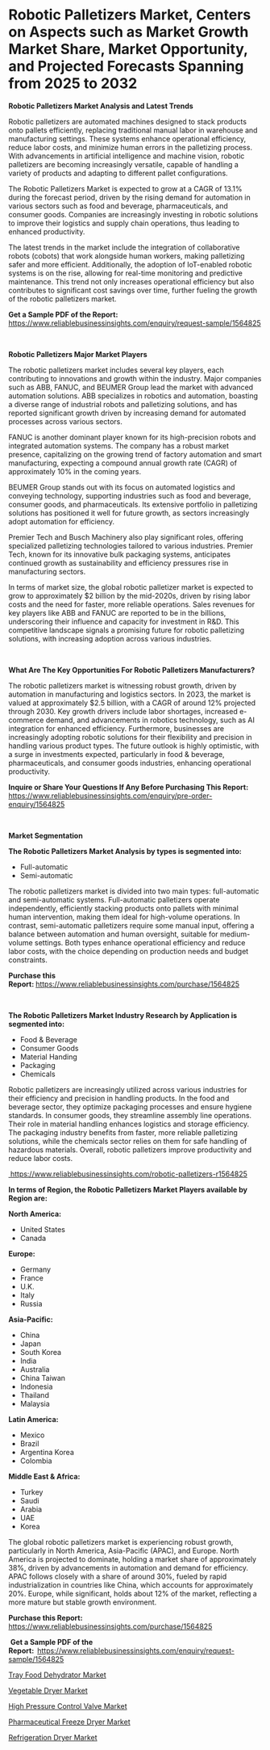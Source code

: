 <p><h1>Robotic Palletizers Market, Centers on Aspects such as Market Growth Market Share, Market Opportunity, and Projected Forecasts Spanning from 2025 to 2032</h1></p><p><strong>Robotic Palletizers Market Analysis and Latest Trends</strong></p>
<p><p>Robotic palletizers are automated machines designed to stack products onto pallets efficiently, replacing traditional manual labor in warehouse and manufacturing settings. These systems enhance operational efficiency, reduce labor costs, and minimize human errors in the palletizing process. With advancements in artificial intelligence and machine vision, robotic palletizers are becoming increasingly versatile, capable of handling a variety of products and adapting to different pallet configurations.</p><p>The Robotic Palletizers Market is expected to grow at a CAGR of 13.1% during the forecast period, driven by the rising demand for automation in various sectors such as food and beverage, pharmaceuticals, and consumer goods. Companies are increasingly investing in robotic solutions to improve their logistics and supply chain operations, thus leading to enhanced productivity.</p><p>The latest trends in the market include the integration of collaborative robots (cobots) that work alongside human workers, making palletizing safer and more efficient. Additionally, the adoption of IoT-enabled robotic systems is on the rise, allowing for real-time monitoring and predictive maintenance. This trend not only increases operational efficiency but also contributes to significant cost savings over time, further fueling the growth of the robotic palletizers market.</p></p>
<p><strong>Get a Sample PDF of the Report:&nbsp;</strong> <a href="https://www.reliablebusinessinsights.com/enquiry/request-sample/1564825?utm_campaign=117&utm_medium=2&utm_source=Github&utm_content=ia&utm_term=11042025&utm_id=robotic-palletizers">https://www.reliablebusinessinsights.com/enquiry/request-sample/1564825</a></p>
<p>&nbsp;</p>
<p><strong>Robotic Palletizers Major Market Players</strong></p>
<p><p>The robotic palletizers market includes several key players, each contributing to innovations and growth within the industry. Major companies such as ABB, FANUC, and BEUMER Group lead the market with advanced automation solutions. ABB specializes in robotics and automation, boasting a diverse range of industrial robots and palletizing solutions, and has reported significant growth driven by increasing demand for automated processes across various sectors. </p><p>FANUC is another dominant player known for its high-precision robots and integrated automation systems. The company has a robust market presence, capitalizing on the growing trend of factory automation and smart manufacturing, expecting a compound annual growth rate (CAGR) of approximately 10% in the coming years.</p><p>BEUMER Group stands out with its focus on automated logistics and conveying technology, supporting industries such as food and beverage, consumer goods, and pharmaceuticals. Its extensive portfolio in palletizing solutions has positioned it well for future growth, as sectors increasingly adopt automation for efficiency.</p><p>Premier Tech and Busch Machinery also play significant roles, offering specialized palletizing technologies tailored to various industries. Premier Tech, known for its innovative bulk packaging systems, anticipates continued growth as sustainability and efficiency pressures rise in manufacturing sectors. </p><p>In terms of market size, the global robotic palletizer market is expected to grow to approximately $2 billion by the mid-2020s, driven by rising labor costs and the need for faster, more reliable operations. Sales revenues for key players like ABB and FANUC are reported to be in the billions, underscoring their influence and capacity for investment in R&D. This competitive landscape signals a promising future for robotic palletizing solutions, with increasing adoption across various industries.</p></p>
<p>&nbsp;</p>
<p><strong>What Are The Key Opportunities For Robotic Palletizers Manufacturers?</strong></p>
<p><p>The robotic palletizers market is witnessing robust growth, driven by automation in manufacturing and logistics sectors. In 2023, the market is valued at approximately $2.5 billion, with a CAGR of around 12% projected through 2030. Key growth drivers include labor shortages, increased e-commerce demand, and advancements in robotics technology, such as AI integration for enhanced efficiency. Furthermore, businesses are increasingly adopting robotic solutions for their flexibility and precision in handling various product types. The future outlook is highly optimistic, with a surge in investments expected, particularly in food & beverage, pharmaceuticals, and consumer goods industries, enhancing operational productivity.</p></p>
<p><strong>Inquire or Share Your Questions If Any Before Purchasing This Report:</strong> <a href="https://www.reliablebusinessinsights.com/enquiry/pre-order-enquiry/1564825?utm_campaign=117&utm_medium=2&utm_source=Github&utm_content=ia&utm_term=11042025&utm_id=robotic-palletizers">https://www.reliablebusinessinsights.com/enquiry/pre-order-enquiry/1564825</a></p>
<p>&nbsp;</p>
<p><strong>Market Segmentation</strong></p>
<p><strong>The Robotic Palletizers Market Analysis by types is segmented into:</strong></p>
<p><ul><li>Full-automatic</li><li>Semi-automatic</li></ul></p>
<p><p>The robotic palletizers market is divided into two main types: full-automatic and semi-automatic systems. Full-automatic palletizers operate independently, efficiently stacking products onto pallets with minimal human intervention, making them ideal for high-volume operations. In contrast, semi-automatic palletizers require some manual input, offering a balance between automation and human oversight, suitable for medium-volume settings. Both types enhance operational efficiency and reduce labor costs, with the choice depending on production needs and budget constraints.</p></p>
<p><strong>Purchase this Report:&nbsp;</strong><a href="https://www.reliablebusinessinsights.com/purchase/1564825?utm_campaign=117&utm_medium=2&utm_source=Github&utm_content=ia&utm_term=11042025&utm_id=robotic-palletizers">https://www.reliablebusinessinsights.com/purchase/1564825</a></p>
<p>&nbsp;</p>
<p><strong>The Robotic Palletizers Market Industry Research by Application is segmented into:</strong></p>
<p><ul><li>Food & Beverage</li><li>Consumer Goods</li><li>Material Handing</li><li>Packaging</li><li>Chemicals</li></ul></p>
<p><p>Robotic palletizers are increasingly utilized across various industries for their efficiency and precision in handling products. In the food and beverage sector, they optimize packaging processes and ensure hygiene standards. In consumer goods, they streamline assembly line operations. Their role in material handling enhances logistics and storage efficiency. The packaging industry benefits from faster, more reliable palletizing solutions, while the chemicals sector relies on them for safe handling of hazardous materials. Overall, robotic palletizers improve productivity and reduce labor costs.</p></p>
<p><a href="https://www.reliablebusinessinsights.com/robotic-palletizers-r1564825?utm_campaign=117&utm_medium=2&utm_source=Github&utm_content=ia&utm_term=11042025&utm_id=robotic-palletizers">&nbsp;https://www.reliablebusinessinsights.com/robotic-palletizers-r1564825</a></p>
<p><strong>In terms of Region, the Robotic Palletizers Market Players available by Region are:</strong></p>
<p>
    <p> <strong> North America: </strong>
        <ul>
            <li>United States</li>
            <li>Canada</li>
        </ul>
        </p> 
    <p> <strong> Europe: </strong>
        <ul>
            <li>Germany</li>
            <li>France</li>
            <li>U.K.</li>
            <li>Italy</li>
            <li>Russia</li>
        </ul>
        </p> 
    <p> <strong> Asia-Pacific: </strong>
        <ul>
            <li>China</li>
            <li>Japan</li>
            <li>South Korea</li>
            <li>India</li>
            <li>Australia</li>
            <li>China Taiwan</li>
            <li>Indonesia</li>
            <li>Thailand</li>
            <li>Malaysia</li>
        </ul>
        </p> 
    <p> <strong> Latin America: </strong>
        <ul>
            <li>Mexico</li>
            <li>Brazil</li>
            <li>Argentina Korea</li>
            <li>Colombia</li>
        </ul>
        </p> 
    <p> <strong> Middle East & Africa: </strong>
        <ul>
            <li>Turkey</li>
            <li>Saudi</li>
            <li>Arabia</li>
            <li>UAE</li>
            <li>Korea</li>
        </ul>
    </p>
    </p>
<p><p>The global robotic palletizers market is experiencing robust growth, particularly in North America, Asia-Pacific (APAC), and Europe. North America is projected to dominate, holding a market share of approximately 38%, driven by advancements in automation and demand for efficiency. APAC follows closely with a share of around 30%, fueled by rapid industrialization in countries like China, which accounts for approximately 20%. Europe, while significant, holds about 12% of the market, reflecting a more mature but stable growth environment.</p></p>
<p><strong>Purchase this Report: </strong><a href="https://www.reliablebusinessinsights.com/purchase/1564825?utm_campaign=117&utm_medium=2&utm_source=Github&utm_content=ia&utm_term=11042025&utm_id=robotic-palletizers">https://www.reliablebusinessinsights.com/purchase/1564825</a></p>
<p>&nbsp;<strong>Get a Sample PDF of the Report:&nbsp;&nbsp;</strong><a href="https://www.reliablebusinessinsights.com/enquiry/request-sample/1564825?utm_campaign=117&utm_medium=2&utm_source=Github&utm_content=ia&utm_term=11042025&utm_id=robotic-palletizers">https://www.reliablebusinessinsights.com/enquiry/request-sample/1564825</a></p>
<p><strong></strong></p>
<p><p><a href="https://github.com/rndwazeri/Market-Research-Report-List-1/blob/main/tray-food-dehydrator-market.md?utm_campaign=117&utm_medium=2&utm_source=Github&utm_content=ia&utm_term=11042025&utm_id=robotic-palletizers">Tray Food Dehydrator Market</a></p><p><a href="https://github.com/sivyerloucks/Market-Research-Report-List-1/blob/main/vegetable-dryer-market.md?utm_campaign=117&utm_medium=2&utm_source=Github&utm_content=ia&utm_term=11042025&utm_id=robotic-palletizers">Vegetable Dryer Market</a></p><p><a href="https://github.com/rwanjamiul/Market-Research-Report-List-1/blob/main/high-pressure-control-valve-market.md?utm_campaign=117&utm_medium=2&utm_source=Github&utm_content=ia&utm_term=11042025&utm_id=robotic-palletizers">High Pressure Control Valve Market</a></p><p><a href="https://github.com/resiebustin/Market-Research-Report-List-1/blob/main/pharmaceutical-freeze-dryer-market.md?utm_campaign=117&utm_medium=2&utm_source=Github&utm_content=ia&utm_term=11042025&utm_id=robotic-palletizers">Pharmaceutical Freeze Dryer Market</a></p><p><a href="https://github.com/safatabhee/Market-Research-Report-List-1/blob/main/refrigeration-dryer-market.md?utm_campaign=117&utm_medium=2&utm_source=Github&utm_content=ia&utm_term=11042025&utm_id=robotic-palletizers">Refrigeration Dryer Market</a></p></p>